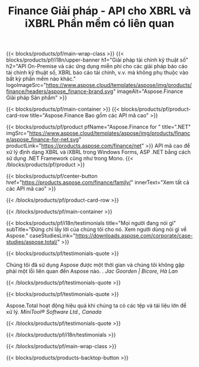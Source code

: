 ﻿---
title: Finance Giải pháp - API cho XBRL và iXBRL Phần mềm có liên quan 
weight: 30
url: /vi/
description: Các API mã cao và Ứng dụng miễn phí để xử lý ngôn ngữ báo cáo kinh doanh eXtensible XBRL và iXBRL các định dạng để tạo báo cáo tài chính tổng hợp và hơn thế nữa
---
{{< blocks/products/pf/main-wrap-class >}}
{{< blocks/products/pf/i18n/upper-banner h1="Giải pháp tài chính kỹ thuật số" h2="API On-Premise và các ứng dụng miễn phí cho các giải pháp báo cáo tài chính kỹ thuật số, XBRL báo cáo tài chính, v.v. mà không phụ thuộc vào bất kỳ phần mềm nào khác." logoImageSrc="https://www.aspose.cloud/templates/aspose/img/products/finance/headers/aspose_finance-brand.svg" imageAlt="Aspose.Finance Giải pháp Sản phẩm" >}}

{{< blocks/products/pf/main-container >}}
{{< blocks/products/pf/product-card-row title="Aspose.Finance Bao gồm các API mã cao" >}}

{{< blocks/products/pf/product pfName="Aspose.Finance for " title=".NET" imgSrc="https://www.aspose.cloud/templates/aspose/img/products/finance/aspose_finance-for-net.svg" productLink="https://products.aspose.com/finance/net" >}}
API mã cao để xử lý định dạng XBRL và iXBRL trong Windows Forms, ASP .NET bằng cách sử dụng .NET Framework cũng như trong Mono.
{{< /blocks/products/pf/product >}}

{{< blocks/products/pf/center-button href="https://products.aspose.com/finance/family/" innerText="Xem tất cả các API mã cao" >}}

{{< /blocks/products/pf/product-card-row >}}

{{< /blocks/products/pf/main-container >}}

{{< blocks/products/pf/i18n/testimonials title="Mọi người đang nói gì" subTitle="Đừng chỉ lấy lời của chúng tôi cho nó. Xem người dùng nói gì về Aspose." caseStudiesLink="https://downloads.aspose.com/corporate/case-studies/aspose.total/" >}}

{{< blocks/products/pf/testimonials-quote >}}
<p class="first">
 Chúng tôi đã sử dụng Aspose được một thời gian và chúng tôi không gặp phải một lỗi liên quan đến Aspose nào. .
 <em>
  Jac Goorden | Bicore, Hà Lan
 </em>
</p>

{{< /blocks/products/pf/testimonials-quote >}}

{{< blocks/products/pf/testimonials-quote >}}
<p class="second">
 Aspose.Total hoạt động hiệu quả khi chúng ta có các tệp và tài liệu lớn để xử lý.
 <em>
  MiniTool® Software Ltd., Canada
 </em>
</p>

{{< /blocks/products/pf/testimonials-quote >}}

{{< /blocks/products/pf/i18n/testimonials >}}

{{< /blocks/products/pf/main-wrap-class >}}

{{< blocks/products/products-backtop-button >}}